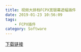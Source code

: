 ```yaml
---
title: 视频大排档FCPX宽银幕遮幅插件
date: 2019-01-23 10:56:09
tags:
    - FCPX插件
category: Software
---
```


[下载链接](https://github.com/rongtianjie/rongtianjie.github.io/releases/download/%E5%AE%BD%E9%93%B6%E5%B9%95/dpd_fcpx.+fix.zip)

